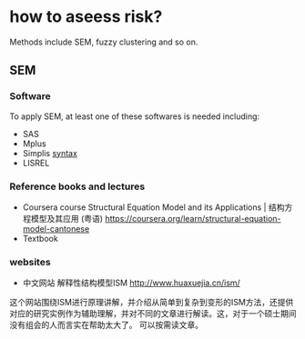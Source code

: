 # how to aseess risk?
Methods include SEM, fuzzy clustering and so on.

## SEM

### Software
To apply SEM, at least one of these softwares is needed including:
- SAS
- Mplus
- Simplis [syntax](/methods/sem/simplis-syntax.md)
- LISREL

### Reference books and lectures
- Coursera course
Structural Equation Model and its Applications | 结构方程模型及其应用 (粤语)
https://coursera.org/learn/structural-equation-model-cantonese
- Textbook

### websites
- 中文网站 解释性结构模型ISM
http://www.huaxuejia.cn/ism/

这个网站围绕ISM进行原理讲解，并介绍从简单到复杂到变形的ISM方法，还提供对应的研究实例作为辅助理解，并对不同的文章进行解读。这，对于一个硕士期间没有组会的人而言实在帮助太大了。
可以按需读文章。
